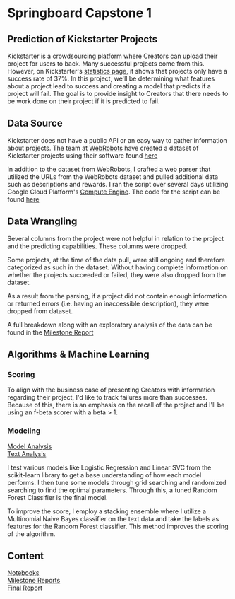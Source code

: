 # Springboard Capstone 1
## Prediction of Kickstarter Projects

Kickstarter is a crowdsourcing platform where Creators can upload their project for users to back. Many successful projects come from this. However, on Kickstarter's [statistics page](https://www.kickstarter.com/help/stats), it shows that projects only have a success rate of 37%. In this project, we'll be determining what features about a project lead to success and creating a model that predicts if a project will fail. The goal is to provide insight to Creators that there needs to be work done on their project if it is predicted to fail.

## Data Source

Kickstarter does not have a public API or an easy way to gather information about projects. The team at [WebRobots](webrobots.io) have created a dataset of Kickstarter projects using their software found [here](https://webrobots.io/kickstarter-datasets/)

In addition to the dataset from WebRobots, I crafted a web parser that utilized the URLs from the WebRobots dataset and pulled additional data such as descriptions and rewards. I ran the script over several days utilizing Google Cloud Platform's [Compute Engine](https://cloud.google.com/compute/). The code for the script can be found [here](https://github.com/ohmgmatt/kickstarter_prediction/blob/master/01_parse_urls.py)

## Data Wrangling
Several columns from the project were not helpful in relation to the project and the predicting capabilities. These columns were dropped.

Some projects, at the time of the data pull, were still ongoing and therefore categorized as such in the dataset. Without having complete information on whether the projects succeeded or failed, they were also dropped from the dataset.

As a result from the parsing, if a project did not contain enough information or returned errors (i.e. having an inaccessible description), they were dropped from dataset.

A full breakdown along with an exploratory analysis of the data can be found in the [Milestone Report](https://github.com/ohmgmatt/kickstarter_prediction/blob/master/Milestone%20Report/Milestone%20Report.pdf)

## Algorithms & Machine Learning

### Scoring

To align with the business case of presenting Creators with information regarding their project, I'd like to track failures more than successes. Because of this, there is an emphasis on the recall of the project and I'll be using an f-beta scorer with a beta > 1.

### Modeling
[Model Analysis](https://github.com/ohmgmatt/kickstarter_prediction/blob/master/Notebooks/Modeling_In-Depth%20Analysis.ipynb)  
[Text Analysis](https://github.com/ohmgmatt/kickstarter_prediction/blob/master/Notebooks/Modeling_Predictive%20Words.ipynb)  

I test various models like Logistic Regression and Linear SVC from the scikit-learn library to get a base understanding of how each model performs. I then tune some models through grid searching and randomized searching to find the optimal parameters. Through this, a tuned Random Forest Classifier is the final model.

To improve the score, I employ a stacking ensemble where I utilize a Multinomial Naive Bayes classifier on the text data and take the labels as features for the Random Forest classifier. This method improves the scoring of the algorithm.


## Content
[Notebooks](https://github.com/ohmgmatt/kickstarter_prediction/tree/master/Notebooks)  
[Milestone Reports](https://github.com/ohmgmatt/kickstarter_prediction/tree/master/Milestone%20Report)  
[Final Report](https://github.com/ohmgmatt/kickstarter_prediction/blob/master/Final%20Report.pdf)
